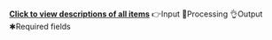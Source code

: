 **[Click to view descriptions of all items](./manual/readme.md)**
👉Input
🤯Processing
👌Output
✱Required fields